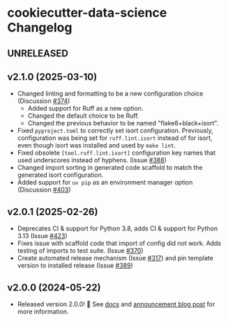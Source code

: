 # cookiecutter-data-science Changelog

## UNRELEASED

## v2.1.0 (2025-03-10)

- Changed linting and formatting to be a new configuration choice (Discussion [#374](https://github.com/drivendataorg/cookiecutter-data-science/discussions/374))
   - Added support for Ruff as a new option. 
   - Changed the default choice to be Ruff.
   - Changed the previous behavior to be named "flake8+black+isort".
- Fixed `pyproject.toml` to correctly set isort configuration. Previously, configuration was being set for `ruff.lint.isort` instead of for isort, even though isort was installed and used by `make lint`.
- Fixed obsolete `[tool.ruff.lint.isort]` configuration key names that used underscores instead of hyphens. (Issue [#388](https://github.com/drivendataorg/cookiecutter-data-science/issues/388))
- Changed import sorting in generated code scaffold to match the generated isort configuration. 
- Added support for `uv pip` as an environment manager option (Discussion [#403](https://github.com/drivendataorg/cookiecutter-data-science/discussions/403))

## v2.0.1 (2025-02-26)

- Deprecates CI & support for Python 3.8, adds CI & support for Python 3.13 (Issue [#423](https://github.com/drivendataorg/cookiecutter-data-science/issues/423))
- Fixes issue with scaffold code that import of config did not work. Adds testing of imports to test suite. (Issue [#370](https://github.com/drivendataorg/cookiecutter-data-science/issues/370))
- Create automated release mechanism (Issue [#317](https://github.com/drivendataorg/cookiecutter-data-science/issues/317)) and pin template version to installed release (Issue [#389](https://github.com/drivendataorg/cookiecutter-data-science/issues/389))

## v2.0.0 (2024-05-22)

- Released version 2.0.0! :tada: See [docs](https://cookiecutter-data-science.drivendata.org/) and [announcement blog post](https://drivendata.co/blog/ccds-v2) for more information.